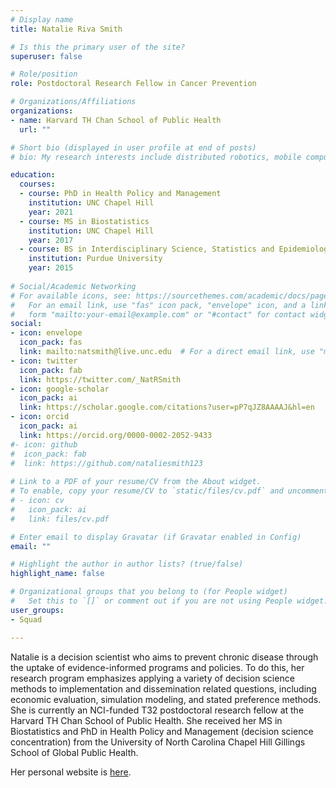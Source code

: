 ```yaml
---
# Display name
title: Natalie Riva Smith

# Is this the primary user of the site?
superuser: false

# Role/position
role: Postdoctoral Research Fellow in Cancer Prevention

# Organizations/Affiliations
organizations:
- name: Harvard TH Chan School of Public Health
  url: ""

# Short bio (displayed in user profile at end of posts)
# bio: My research interests include distributed robotics, mobile computing and programmable matter.

education:
  courses:
  - course: PhD in Health Policy and Management
    institution: UNC Chapel Hill
    year: 2021
  - course: MS in Biostatistics
    institution: UNC Chapel Hill
    year: 2017
  - course: BS in Interdisciplinary Science, Statistics and Epidemiology
    institution: Purdue University
    year: 2015
    
# Social/Academic Networking
# For available icons, see: https://sourcethemes.com/academic/docs/page-builder/#icons
#   For an email link, use "fas" icon pack, "envelope" icon, and a link in the
#   form "mailto:your-email@example.com" or "#contact" for contact widget.
social:
- icon: envelope
  icon_pack: fas
  link: mailto:natsmith@live.unc.edu  # For a direct email link, use "mailto:test@example.org".
- icon: twitter
  icon_pack: fab
  link: https://twitter.com/_NatRSmith
- icon: google-scholar
  icon_pack: ai
  link: https://scholar.google.com/citations?user=pP7qJZ8AAAAJ&hl=en
- icon: orcid
  icon_pack: ai
  link: https://orcid.org/0000-0002-2052-9433
#- icon: github
#  icon_pack: fab
#  link: https://github.com/nataliesmith123
  
# Link to a PDF of your resume/CV from the About widget.
# To enable, copy your resume/CV to `static/files/cv.pdf` and uncomment the lines below.
# - icon: cv
#   icon_pack: ai
#   link: files/cv.pdf

# Enter email to display Gravatar (if Gravatar enabled in Config)
email: ""

# Highlight the author in author lists? (true/false)
highlight_name: false

# Organizational groups that you belong to (for People widget)
#   Set this to `[]` or comment out if you are not using People widget.
user_groups:
- Squad

---
```


Natalie is a decision scientist who aims to prevent chronic disease through the uptake of evidence-informed programs and policies. To do this, her research program emphasizes applying a variety of decision science methods to implementation and dissemination related questions, including economic evaluation, simulation modeling, and stated preference methods. She is currently an NCI-funded T32 postdoctoral research fellow at the Harvard TH Chan School of Public Health. She received her MS in Biostatistics and PhD in Health Policy and Management (decision science concentration) from the University of North Carolina Chapel Hill Gillings School of Global Public Health. 

Her personal website is [here](https://www.nataliersmith.com/).
